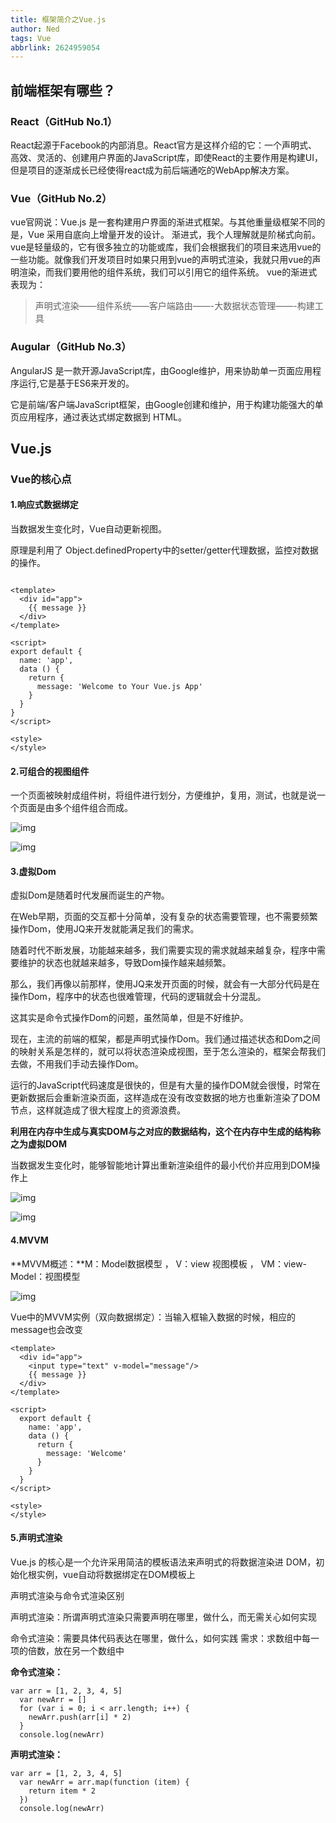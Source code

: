```yaml
---
title: 框架简介之Vue.js
author: Ned
tags: Vue
abbrlink: 2624959054
---
```


## 前端框架有哪些？

### React（GitHub No.1）

React起源于Facebook的内部消息。React官方是这样介绍的它：一个声明式、高效、灵活的、创建用户界面的JavaScript库，即使React的主要作用是构建UI，但是项目的逐渐成长已经使得react成为前后端通吃的WebApp解决方案。

### Vue（GitHub No.2）

vue官网说：Vue.js 是一套构建用户界面的渐进式框架。与其他重量级框架不同的是，Vue 采用自底向上增量开发的设计。
渐进式，我个人理解就是阶梯式向前。vue是轻量级的，它有很多独立的功能或库，我们会根据我们的项目来选用vue的一些功能。就像我们开发项目时如果只用到vue的声明式渲染，我就只用vue的声明渲染，而我们要用他的组件系统，我们可以引用它的组件系统。
vue的渐进式表现为：

<!-- more -->

> 声明式渲染——组件系统——客户端路由——-大数据状态管理——-构建工具

### Augular（GitHub No.3）

AngularJS 是一款开源JavaScript库，由Google维护，用来协助单一页面应用程序运行,它是基于ES6来开发的。

它是前端/客户端JavaScript框架，由Google创建和维护，用于构建功能强大的单页应用程序，通过表达式绑定数据到 HTML。

## Vue.js

### Vue的核心点

#### 1.响应式数据绑定

当数据发生变化时，Vue自动更新视图。

原理是利用了 Object.definedProperty中的setter/getter代理数据，监控对数据的操作。

```vue

<template>
  <div id="app">
    {{ message }}
  </div>
</template>
 
<script>
export default {
  name: 'app',
  data () {
    return {
      message: 'Welcome to Your Vue.js App'
    }
  }
}
</script>
 
<style>
</style>
```

#### 2.可组合的视图组件

一个页面被映射成组件树，将组件进行划分，方便维护，复用，测试，也就是说一个页面是由多个组件组合而成。

![img](https://wangez.site/img/shangke/zujian.png)

![img](https://wangez.site/img/shangke/dom.png)

#### 3.虚拟Dom

虚拟Dom是随着时代发展而诞生的产物。

在Web早期，页面的交互都十分简单，没有复杂的状态需要管理，也不需要频繁操作Dom，使用JQ来开发就能满足我们的需求。

随着时代不断发展，功能越来越多，我们需要实现的需求就越来越复杂，程序中需要维护的状态也就越来越多，导致Dom操作越来越频繁。

那么，我们再像以前那样，使用JQ来发开页面的时候，就会有一大部分代码是在操作Dom，程序中的状态也很难管理，代码的逻辑就会十分混乱。

这其实是命令式操作Dom的问题，虽然简单，但是不好维护。

现在，主流的前端的框架，都是声明式操作Dom。我们通过描述状态和Dom之间的映射关系是怎样的，就可以将状态渲染成视图，至于怎么渲染的，框架会帮我们去做，不用我们手动去操作Dom。

运行的JavaScript代码速度是很快的，但是有大量的操作DOM就会很慢，时常在更新数据后会重新渲染页面，这样造成在没有改变数据的地方也重新渲染了DOM节点，这样就造成了很大程度上的资源浪费。

**利用在内存中生成与真实DOM与之对应的数据结构，这个在内存中生成的结构称之为虚拟DOM**

当数据发生变化时，能够智能地计算出重新渲染组件的最小代价并应用到DOM操作上

![img](https://wangez.site/img/shangke/xunidom1.png)

![img](https://wangez.site/img/shangke/xunidom2.png)

#### 4.MVVM

**MVVM概述：**M：Model数据模型 ， V：view 视图模板  ， VM：view-Model：视图模型

![img](https://wangez.site/img/shangke/mvvm.png)

Vue中的MVVM实例（双向数据绑定）：当输入框输入数据的时候，相应的message也会改变

```
<template>
  <div id="app">
    <input type="text" v-model="message"/>
    {{ message }}
  </div>
</template>
 
<script>
  export default {
    name: 'app',
    data () {
      return {
        message: 'Welcome'
      }
    }
  }
</script>
 
<style>
</style>
```

#### 5.声明式渲染

Vue.js 的核心是一个允许采用简洁的模板语法来声明式的将数据渲染进 DOM，初始化根实例，vue自动将数据绑定在DOM模板上

声明式渲染与命令式渲染区别

声明式渲染：所谓声明式渲染只需要声明在哪里，做什么，而无需关心如何实现

命令式渲染：需要具体代码表达在哪里，做什么，如何实践
需求：求数组中每一项的倍数，放在另一个数组中

**命令式渲染：**

```
var arr = [1, 2, 3, 4, 5]
  var newArr = []
  for (var i = 0; i < arr.length; i++) {
    newArr.push(arr[i] * 2)
  }
  console.log(newArr)
```

**声明式渲染：**

```
var arr = [1, 2, 3, 4, 5]
  var newArr = arr.map(function (item) {
    return item * 2
  })
  console.log(newArr)
```

